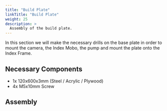 ```yaml
---
title: "Build Plate"
linkTitle: "Build Plate"
weight: 25
description: >
  Assembly of the build plate.
---
```


In this section we will make the necessary drills on the base plate in order to mount the camera, the Index Mobo, the pump and mount the plate onto the Index Frame.

## Necessary Components

* 1x 120x600x3mm (Steel / Acrylic / Plywood)
* 4x M5x10mm Screw

## Assembly



